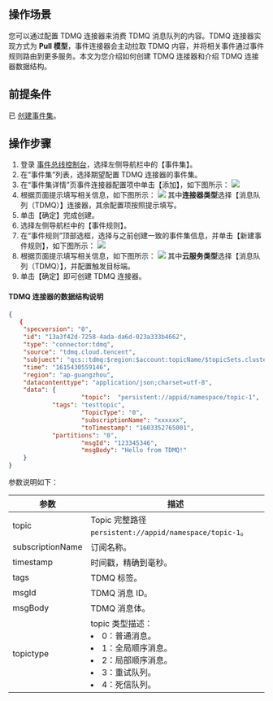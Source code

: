 ## 操作场景


您可以通过配置 TDMQ 连接器来消费 TDMQ 消息队列的内容。TDMQ 连接器实现方式为 **Pull 模型**，事件连接器会主动拉取 TDMQ 内容，并将相关事件通过事件规则路由到更多服务。本文为您介绍如何创建 TDMQ 连接器和介绍 TDMQ 连接器数据结构。


## 前提条件

已 [创建事件集](https://cloud.tencent.com/document/product/1359/56080)。



## 操作步骤


1. 登录 [事件总线控制台](https://console.cloud.tencent.com/eb/)，选择左侧导航栏中的【事件集】。
2. 在“事件集”列表，选择期望配置 TDMQ 连接器的事件集。
3. 在“事件集详情”页事件连接器配置项中单击【添加】，如下图所示：
![](https://main.qcloudimg.com/raw/becfdcc055c2eb05638e662454f9d2cb.jpg)
4. 根据页面提示填写相关信息，如下图所示：
	![](https://main.qcloudimg.com/raw/ab46965a9f2ed3f7d977e37fa0d80acd.jpg)
  其中**连接器类型**选择【消息队列（TDMQ）】连接器，其余配置项按照提示填写。
5. 单击【确定】完成创建。
6. 选择左侧导航栏中的【事件规则】。
7. 在“事件规则”顶部选框，选择与之前创建一致的事件集信息，并单击【新建事件规则】，如下图所示：
  ![](https://main.qcloudimg.com/raw/722e3a30a77d81c606a929d20191e349.jpg)
8. 根据页面提示填写相关信息，如下图所示：
![](https://main.qcloudimg.com/raw/32611f2ffc4a1f9696401e317e9b8521.jpg)
   其中**云服务类型**选择【消息队列（TDMQ）】，并配置触发目标端。
9. 单击【确定】即可创建 TDMQ 连接器。

     


#### TDMQ 连接器的数据结构说明

```json
{
   {
    "specversion": "0",
    "id": "13a3f42d-7258-4ada-da6d-023a333b4662",
    "type": "connector:tdmq",
    "source": "tdmq.cloud.tencent",
    "subjuect": "qcs::tdmq:$region:$account:topicName/$topicSets.clusterId/$topicSets.environmentId/$topicSets.topicName/$topicSets.subscriptionName",
    "time": "1615430559146",
    "region": "ap-guangzhou",
    "datacontenttype": "application/json;charset=utf-8",
    "data": {
					"topic":  "persistent://appid/namespace/topic-1",
            "tags": "testtopic",
					"TopicType": "0",
					"subscriptionName": "xxxxxx",
					"toTimestamp": "1603352765001",
            "partitions": "0",
					"msgId": "123345346",
					"msgBody": "Hello from TDMQ!"
    }
}
```

参数说明如下：

| 参数             | 描述                                                         |
| ---------------- | ------------------------------------------------------------ |
| topic            | Topic 完整路径 `persistent://appid/namespace/topic-1`。      |
| subscriptionName | 订阅名称。                                                   |
| timestamp        | 时间戳，精确到毫秒。                                         |
| tags             | TDMQ 标签。                                                  |
| msgId            | TDMQ 消息 ID。                                               |
| msgBody          | TDMQ 消息体。                                                |
| topictype        | topic 类型描述：<br><li>0：普通消息。<br><li>1：全局顺序消息。<br><li>2：局部顺序消息。<br><li>3：重试队列。<br><li>4：死信队列。 |









